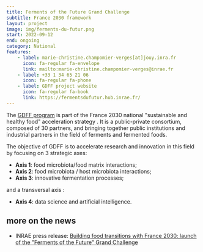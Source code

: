```yaml
---
title: Ferments of the Future Grand Challenge
subtitle: France 2030 framework
layout: project
image: img/ferments-du-futur.png
start: 2022-09-12
end: ongoing
category: National
features:
    - label: marie-christine.champomier-verges[at]jouy.inra.fr
      icon: fa-regular fa-envelope
      link: mailto:marie-christine.champomier-verges@inrae.fr
    - label: +33 1 34 65 21 06
      icon: fa-regular fa-phone
    - label: GDFF project website
      icon: fa-regular fa-book
      link: https://fermentsdufutur.hub.inrae.fr/
---
```


The [GDFF program](https://fermentsdufutur.hub.inrae.fr/) is part of the France 2030 national "sustainable and healthy food" acceleration strategy . It is a public-private consortium, composed of 30 partners, and bringing together public institutions and industrial partners in the field of ferments and fermented foods.

The objective of GDFF is to accelerate research and innovation in this field by focusing on 3 strategic axes:

- **Axis 1**: food microbiota/food matrix interactions;
- **Axis 2**: food microbiota / host microbiota interactions;
- **Axis 3**: innovative fermentation processes;

and a transversal axis :

- **Axis 4**: data science and artificial intelligence.

## more on the news
- INRAE press release: [Building food transitions with France 2030: launch of the "Ferments of the Future" Grand Challenge](https://www.inrae.fr/en/news/building-food-transitions-france-2030-launch-ferments-future-grand-challenge)


